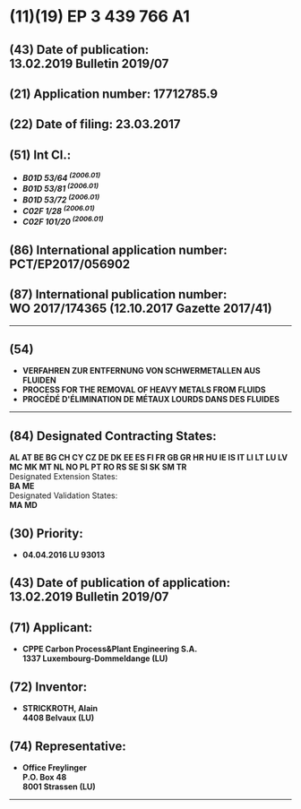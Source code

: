 # (11)(19) **EP 3 439 766 A1**
## (43) Date of publication:<br>**13.02.2019 Bulletin 2019/07**
## (21) Application number: **17712785.9**
## (22) Date of filing: **23.03.2017**
## (51) Int Cl.:
+ ***B01D 53/64 <sup>(2006.01)</sup>***
+ ***B01D 53/81 <sup>(2006.01)</sup>***
+ ***B01D 53/72 <sup>(2006.01)</sup>***
+ ***C02F 1/28 <sup>(2006.01)</sup>***
+ ***C02F 101/20 <sup>(2006.01)</sup>***
## (86) International application number:<br>**PCT/EP2017/056902**
## (87) International publication number:<br>**WO 2017/174365 (12.10.2017 Gazette 2017/41)**
***
## (54)
+ **VERFAHREN ZUR ENTFERNUNG VON SCHWERMETALLEN AUS FLUIDEN**
+ **PROCESS FOR THE REMOVAL OF HEAVY METALS FROM FLUIDS**
+ **PROCÉDÉ D'ÉLIMINATION DE MÉTAUX LOURDS  DANS DES FLUIDES**
***
## (84) Designated Contracting States:
**AL AT BE BG CH CY CZ DE DK EE ES FI FR GB GR HR HU IE IS IT LI LT LU LV MC MK MT NL NO PL PT RO RS SE SI SK SM TR**
<br>Designated Extension States:<br>**BA ME**
<br>Designated Validation States:<br>**MA MD**
## (30) Priority:
+ **04.04.2016 LU 93013**
## (43) Date of publication of application: 13.02.2019 Bulletin 2019/07
## (71) Applicant:
+ **CPPE Carbon Process&Plant Engineering S.A.<br>1337 Luxembourg-Dommeldange (LU)**
## (72) Inventor:
+ **STRICKROTH, Alain<br>4408 Belvaux (LU)**
## (74) Representative:
+ **Office Freylinger<br>P.O. Box 48<br>8001 Strassen (LU)**
***